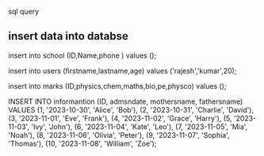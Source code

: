 sql query

## insert data into databse

insert into school (ID,Name,phone ) values ();

insert into users (firstname,lastname,age) values ('rajesh','kumar',20);

insert into marks (ID,physics,chem,maths,bio,pe,physco) values ();

INSERT INTO informantion (ID, admsndate, mothersname, fathersname)
VALUES
(1, '2023-10-30', 'Alice', 'Bob'),
(2, '2023-10-31', 'Charlie', 'David'),
(3, '2023-11-01', 'Eve', 'Frank'),
(4, '2023-11-02', 'Grace', 'Harry'),
(5, '2023-11-03', 'Ivy', 'John'),
(6, '2023-11-04', 'Kate', 'Leo'),
(7, '2023-11-05', 'Mia', 'Noah'),
(8, '2023-11-06', 'Olivia', 'Peter'),
(9, '2023-11-07', 'Sophia', 'Thomas'),
(10, '2023-11-08', 'William', 'Zoe');
